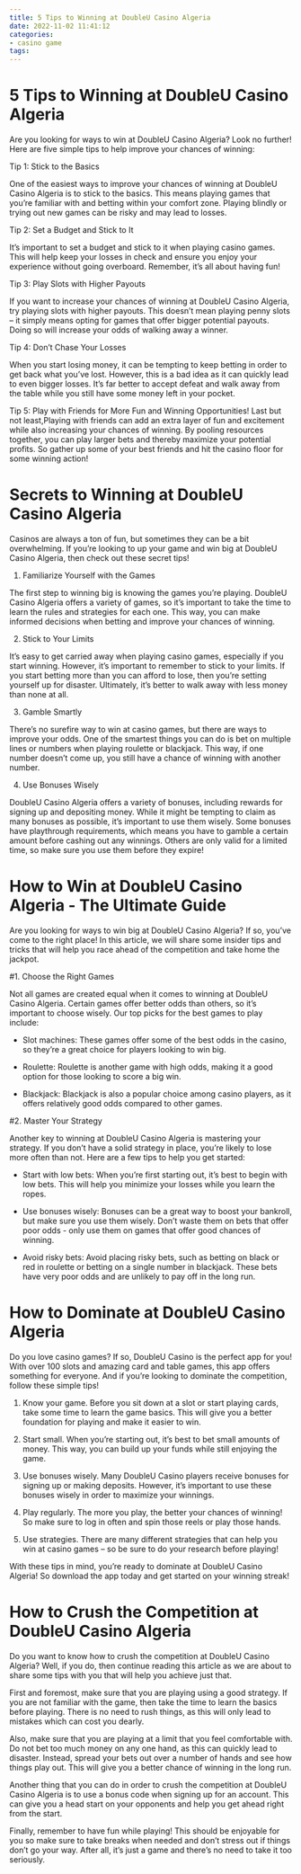 ```yaml
---
title: 5 Tips to Winning at DoubleU Casino Algeria 
date: 2022-11-02 11:41:12
categories:
- casino game
tags:
---
```



#  5 Tips to Winning at DoubleU Casino Algeria 

Are you looking for ways to win at DoubleU Casino Algeria? Look no further! Here are five simple tips to help improve your chances of winning:

Tip 1: Stick to the Basics

One of the easiest ways to improve your chances of winning at DoubleU Casino Algeria is to stick to the basics. This means playing games that you’re familiar with and betting within your comfort zone. Playing blindly or trying out new games can be risky and may lead to losses.

Tip 2: Set a Budget and Stick to It

It’s important to set a budget and stick to it when playing casino games. This will help keep your losses in check and ensure you enjoy your experience without going overboard. Remember, it’s all about having fun!

Tip 3: Play Slots with Higher Payouts

If you want to increase your chances of winning at DoubleU Casino Algeria, try playing slots with higher payouts. This doesn’t mean playing penny slots – it simply means opting for games that offer bigger potential payouts. Doing so will increase your odds of walking away a winner.

Tip 4: Don’t Chase Your Losses

When you start losing money, it can be tempting to keep betting in order to get back what you’ve lost. However, this is a bad idea as it can quickly lead to even bigger losses. It’s far better to accept defeat and walk away from the table while you still have some money left in your pocket.

Tip 5: Play with Friends for More Fun and Winning Opportunities!
 Last but not least,Playing with friends can add an extra layer of fun and excitement while also increasing your chances of winning. By pooling resources together, you can play larger bets and thereby maximize your potential profits. So gather up some of your best friends and hit the casino floor for some winning action!

#  Secrets to Winning at DoubleU Casino Algeria 

Casinos are always a ton of fun, but sometimes they can be a bit overwhelming. If you’re looking to up your game and win big at DoubleU Casino Algeria, then check out these secret tips!

1. Familiarize Yourself with the Games

The first step to winning big is knowing the games you’re playing. DoubleU Casino Algeria offers a variety of games, so it’s important to take the time to learn the rules and strategies for each one. This way, you can make informed decisions when betting and improve your chances of winning.

2. Stick to Your Limits

It’s easy to get carried away when playing casino games, especially if you start winning. However, it’s important to remember to stick to your limits. If you start betting more than you can afford to lose, then you’re setting yourself up for disaster. Ultimately, it’s better to walk away with less money than none at all.

3. Gamble Smartly

There’s no surefire way to win at casino games, but there are ways to improve your odds. One of the smartest things you can do is bet on multiple lines or numbers when playing roulette or blackjack. This way, if one number doesn’t come up, you still have a chance of winning with another number.

4. Use Bonuses Wisely

DoubleU Casino Algeria offers a variety of bonuses, including rewards for signing up and depositing money. While it might be tempting to claim as many bonuses as possible, it’s important to use them wisely. Some bonuses have playthrough requirements, which means you have to gamble a certain amount before cashing out any winnings. Others are only valid for a limited time, so make sure you use them before they expire!

#  How to Win at DoubleU Casino Algeria - The Ultimate Guide 

Are you looking for ways to win big at DoubleU Casino Algeria? If so, you’ve come to the right place! In this article, we will share some insider tips and tricks that will help you race ahead of the competition and take home the jackpot.

#1. Choose the Right Games

Not all games are created equal when it comes to winning at DoubleU Casino Algeria. Certain games offer better odds than others, so it’s important to choose wisely. Our top picks for the best games to play include:

- Slot machines: These games offer some of the best odds in the casino, so they’re a great choice for players looking to win big.

- Roulette: Roulette is another game with high odds, making it a good option for those looking to score a big win.

- Blackjack: Blackjack is also a popular choice among casino players, as it offers relatively good odds compared to other games.

#2. Master Your Strategy

Another key to winning at DoubleU Casino Algeria is mastering your strategy. If you don’t have a solid strategy in place, you’re likely to lose more often than not. Here are a few tips to help you get started:

- Start with low bets: When you’re first starting out, it’s best to begin with low bets. This will help you minimize your losses while you learn the ropes.

- Use bonuses wisely: Bonuses can be a great way to boost your bankroll, but make sure you use them wisely. Don’t waste them on bets that offer poor odds - only use them on games that offer good chances of winning.

- Avoid risky bets: Avoid placing risky bets, such as betting on black or red in roulette or betting on a single number in blackjack. These bets have very poor odds and are unlikely to pay off in the long run.

#  How to Dominate at DoubleU Casino Algeria 

Do you love casino games? If so, DoubleU Casino is the perfect app for you! With over 100 slots and amazing card and table games, this app offers something for everyone. And if you’re looking to dominate the competition, follow these simple tips!

1. Know your game. Before you sit down at a slot or start playing cards, take some time to learn the game basics. This will give you a better foundation for playing and make it easier to win.

2. Start small. When you’re starting out, it’s best to bet small amounts of money. This way, you can build up your funds while still enjoying the game.

3. Use bonuses wisely. Many DoubleU Casino players receive bonuses for signing up or making deposits. However, it’s important to use these bonuses wisely in order to maximize your winnings.

4. Play regularly. The more you play, the better your chances of winning! So make sure to log in often and spin those reels or play those hands.

5. Use strategies. There are many different strategies that can help you win at casino games – so be sure to do your research before playing!

With these tips in mind, you’re ready to dominate at DoubleU Casino Algeria! So download the app today and get started on your winning streak!

#  How to Crush the Competition at DoubleU Casino Algeria

Do you want to know how to crush the competition at DoubleU Casino Algeria? Well, if you do, then continue reading this article as we are about to share some tips with you that will help you achieve just that.

First and foremost, make sure that you are playing using a good strategy. If you are not familiar with the game, then take the time to learn the basics before playing. There is no need to rush things, as this will only lead to mistakes which can cost you dearly.

Also, make sure that you are playing at a limit that you feel comfortable with. Do not bet too much money on any one hand, as this can quickly lead to disaster. Instead, spread your bets out over a number of hands and see how things play out. This will give you a better chance of winning in the long run.

Another thing that you can do in order to crush the competition at DoubleU Casino Algeria is to use a bonus code when signing up for an account. This can give you a head start on your opponents and help you get ahead right from the start.

Finally, remember to have fun while playing! This should be enjoyable for you so make sure to take breaks when needed and don’t stress out if things don’t go your way. After all, it’s just a game and there’s no need to take it too seriously.
